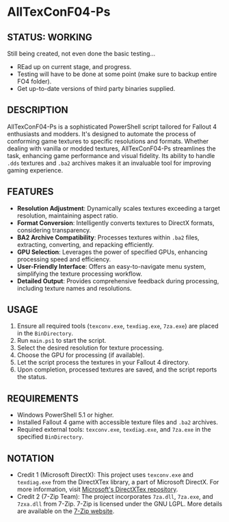 # AllTexConF04-Ps

## STATUS: WORKING
Still being created, not even done the basic testing...
- REad up on current stage, and progress.
- Testing will have to be done at some point (make sure to backup entire FO4 folder).
- Get up-to-date versions of third party binaries supplied.

## DESCRIPTION
AllTexConF04-Ps is a sophisticated PowerShell script tailored for Fallout 4 enthusiasts and modders. It's designed to automate the process of conforming game textures to specific resolutions and formats. Whether dealing with vanilla or modded textures, AllTexConF04-Ps streamlines the task, enhancing game performance and visual fidelity. Its ability to handle `.dds` textures and `.ba2` archives makes it an invaluable tool for improving gaming experience.

## FEATURES
- **Resolution Adjustment**: Dynamically scales textures exceeding a target resolution, maintaining aspect ratio.
- **Format Conversion**: Intelligently converts textures to DirectX formats, considering transparency.
- **BA2 Archive Compatibility**: Processes textures within `.ba2` files, extracting, converting, and repacking efficiently.
- **GPU Selection**: Leverages the power of specified GPUs, enhancing processing speed and efficiency.
- **User-Friendly Interface**: Offers an easy-to-navigate menu system, simplifying the texture processing workflow.
- **Detailed Output**: Provides comprehensive feedback during processing, including texture names and resolutions.

## USAGE
1. Ensure all required tools (`texconv.exe`, `texdiag.exe`, `7za.exe`) are placed in the `BinDirectory`.
2. Run `main.ps1` to start the script.
3. Select the desired resolution for texture processing.
4. Choose the GPU for processing (if available).
5. Let the script process the textures in your Fallout 4 directory.
6. Upon completion, processed textures are saved, and the script reports the status.

## REQUIREMENTS
- Windows PowerShell 5.1 or higher.
- Installed Fallout 4 game with accessible texture files and `.ba2` archives.
- Required external tools: `texconv.exe`, `texdiag.exe`, and `7za.exe` in the specified `BinDirectory`.

## NOTATION
- Credit 1 (Microsoft DirectX): This project uses `texconv.exe` and `texdiag.exe` from the DirectXTex library, a part of Microsoft DirectX. For more information, visit [Microsoft's DirectXTex repository](https://github.com/microsoft/DirectXTex).
- Credit 2 (7-Zip Team): The project incorporates `7za.dll`, `7za.exe`, and `7zxa.dll` from 7-Zip. 7-Zip is licensed under the GNU LGPL. More details are available on the [7-Zip website](http://www.7-zip.org/).
